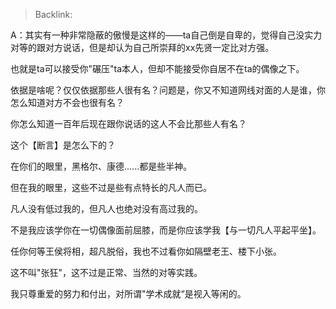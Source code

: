 > Backlink: 

A：其实有一种非常隐蔽的傲慢是这样的——ta自己倒是自卑的，觉得自己没实力对等的跟对方说话，但是却认为自己所崇拜的xx先贤一定比对方强。

也就是ta可以接受你"碾压"ta本人，但却不能接受你自居不在ta的偶像之下。

依据是啥呢？仅仅依据那些人很有名？问题是，你又不知道网线对面的人是谁，你怎么知道对方不会也很有名？

你怎么知道一百年后现在跟你说话的这人不会比那些人有名？

这个【断言】是怎么下的？

在你们的眼里，黑格尔、康德......都是些半神。

但在我的眼里，这些不过是些有点特长的凡人而已。

凡人没有低过我的，但凡人也绝对没有高过我的。

不是我应该学你在一切偶像面前屈膝，而是你应该学我【与一切凡人平起平坐】。

任你何等王侯将相，超凡脱俗，我也不过看你如隔壁老王、楼下小张。

这不叫"张狂"，这不过是正常、当然的对等实践。

我只尊重爱的努力和付出，对所谓"学术成就“是视入等闲的。
